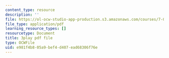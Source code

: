 ```yaml
---
content_type: resource
description: ''
file: https://ol-ocw-studio-app-production.s3.amazonaws.com/courses/7-01sc-fundamentals-of-biology-fall-2011/e981f4b805a9bef4d407ead68306f76e_K5n0BMKZR_Q.pdf
file_type: application/pdf
learning_resource_types: []
resourcetype: Document
title: 3play pdf file
type: OCWFile
uid: e981f4b8-05a9-bef4-d407-ead68306f76e
---
```

